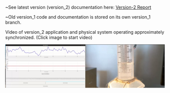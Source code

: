 ~See latest version (version_2) documentation here: [Version-2 Report](Documents/Report.pdf)

~Old version_1 code and documentation is stored on its own version_1 branch.

Video of version_2 application and physical system operating approximately synchronized. (Click image to start video)

[![video](Documents/app_w_tank_sync_thumbnail.png)](Documents/app_w_tank_sync_vid.mp4)